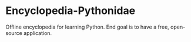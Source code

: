 # Encyclopedia-Pythonidae
Offline encyclopedia for learning Python. End goal is to have a free, open-source application.
